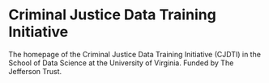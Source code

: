 # Criminal Justice Data Training Initiative
The homepage of the Criminal Justice Data Training Initiative (CJDTI) in the School of Data Science at the University of Virginia. Funded by The Jefferson Trust.
